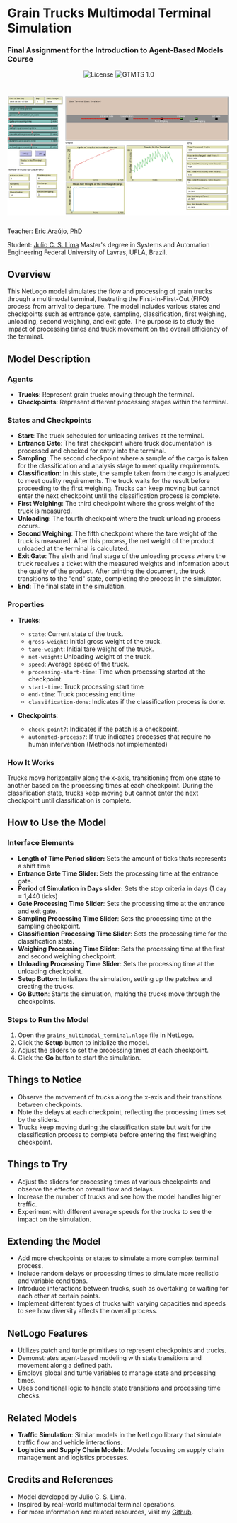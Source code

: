 # Grain Trucks Multimodal Terminal Simulation
### Final Assignment for the Introduction to Agent-Based Models Course

<p align="center">
  <img alt="License" src="https://img.shields.io/static/v1?label=license&message=MIT&color=8257E5&labelColor=000000">

 <img src="https://img.shields.io/static/v1?label=GTMTS&message=1.0&color=8257E5&labelColor=000000" alt="GTMTS 1.0" />
</p>

<h1 align="center">
  <img alt="GTMTS 4.0" title="Grain Trucks Multimodal Terminal Basic Simulation" src="https://github.com/juliocslima/introduction-to-abms-final-assignment/blob/main/images/grain_terminal_basic_simulation.png" />
</h1>

Teacher: 
[Eric Araújo, PhD](https://orcid.org/0000-0003-4263-9075)

Student: 
[Julio C. S. Lima](http://lattes.cnpq.br/2520521178972799)
Master's degree in Systems and Automation Engineering
Federal University of Lavras, UFLA, Brazil.

## Overview

This NetLogo model simulates the flow and processing of grain trucks through a multimodal terminal, llustrating the First-In-First-Out (FIFO) process from arrival to departure. The model includes various states and checkpoints such as entrance gate, sampling, classification, first weighing, unloading, second weighing, and exit gate. The purpose is to study the impact of processing times and truck movement on the overall efficiency of the terminal.

## Model Description

### Agents

- **Trucks**: Represent grain trucks moving through the terminal.
- **Checkpoints**: Represent different processing stages within the terminal.

### States and Checkpoints

- **Start**: The truck scheduled for unloading arrives at the terminal.
- **Entrance Gate**: The first checkpoint where truck documentation is processed and checked for entry into the terminal.
- **Sampling**: The second checkpoint where a sample of the cargo is taken for the classification and analysis stage to meet quality requirements.
- **Classification**: In this state, the sample taken from the cargo is analyzed to meet quality requirements. The truck waits for the result before proceeding to the first weighing. Trucks can keep moving but cannot enter the next checkpoint until the classification process is complete.
- **First Weighing**: The third checkpoint where the gross weight of the truck is measured.
- **Unloading**: The fourth checkpoint where the truck unloading process occurs.
- **Second Weighing**: The fifth checkpoint where the tare weight of the truck is measured. After this process, the net weight of the product unloaded at the terminal is calculated.
- **Exit Gate**: The sixth and final stage of the unloading process where the truck receives a ticket with the measured weights and information about the quality of the product. After printing the document, the truck transitions to the "end" state, completing the process in the simulator.
- **End**: The final state in the simulation.

### Properties

- **Trucks**:
  - `state`: Current state of the truck.
  - `gross-weight`: Initial gross weight of the truck.
  - `tare-weight`: Initial tare weight of the truck.
  - `net-weight`: Unloading weight of the truck.
  - `speed`: Average speed of the truck.
  - `processing-start-time`: Time when processing started at the checkpoint.
  - `start-time`: Truck processing start time
  - `end-time`: Truck processing end time
  - `classification-done`: Indicates if the classification process is done.
  
- **Checkpoints**:
  - `check-point?`: Indicates if the patch is a checkpoint.
  - `automated-process?`: If true indicates processes that require no human intervention (Methods not implemented)

### How It Works

Trucks move horizontally along the x-axis, transitioning from one state to another based on the processing times at each checkpoint. During the classification state, trucks keep moving but cannot enter the next checkpoint until classification is complete.

## How to Use the Model

### Interface Elements

- **Length of Time Period slider:** Sets the amount of ticks thats represents a shift time
- **Entrance Gate Time Slider:** Sets the processing time at the entrance gate.
- **Period of Simulation in Days slider:** Sets the stop criteria in days (1 day = 1,440 ticks)
- **Gate Processing Time Slider**: Sets the processing time at the entrance and exit gate.
- **Sampling Processing Time Slider**: Sets the processing time at the sampling checkpoint.
- **Classification Processing Time Slider**: Sets the processing time for the classification state.
- **Weighing Processing Time Slider**: Sets the processing time at the first and second weighing checkpoint.
- **Unloading Processing Time Slider**: Sets the processing time at the unloading checkpoint.
- **Setup Button**: Initializes the simulation, setting up the patches and creating the trucks.
- **Go Button**: Starts the simulation, making the trucks move through the checkpoints.

### Steps to Run the Model

1. Open the `grains_multimodal_terminal.nlogo` file in NetLogo.
2. Click the **Setup** button to initialize the model.
3. Adjust the sliders to set the processing times at each checkpoint.
4. Click the **Go** button to start the simulation.

## Things to Notice

- Observe the movement of trucks along the x-axis and their transitions between checkpoints.
- Note the delays at each checkpoint, reflecting the processing times set by the sliders.
- Trucks keep moving during the classification state but wait for the classification process to complete before entering the first weighing checkpoint.

## Things to Try

- Adjust the sliders for processing times at various checkpoints and observe the effects on overall flow and delays.
- Increase the number of trucks and see how the model handles higher traffic.
- Experiment with different average speeds for the trucks to see the impact on the simulation.

## Extending the Model

- Add more checkpoints or states to simulate a more complex terminal process.
- Include random delays or processing times to simulate more realistic and variable conditions.
- Introduce interactions between trucks, such as overtaking or waiting for each other at certain points.
- Implement different types of trucks with varying capacities and speeds to see how diversity affects the overall process.

## NetLogo Features

- Utilizes patch and turtle primitives to represent checkpoints and trucks.
- Demonstrates agent-based modeling with state transitions and movement along a defined path.
- Employs global and turtle variables to manage state and processing times.
- Uses conditional logic to handle state transitions and processing time checks.

## Related Models

- **Traffic Simulation**: Similar models in the NetLogo library that simulate traffic flow and vehicle interactions.
- **Logistics and Supply Chain Models**: Models focusing on supply chain management and logistics processes.

## Credits and References

- Model developed by Julio C. S. Lima.
- Inspired by real-world multimodal terminal operations.
- For more information and related resources, visit my [Github](https://github.com/juliocslima/introduction-to-abms-final-assignment).

